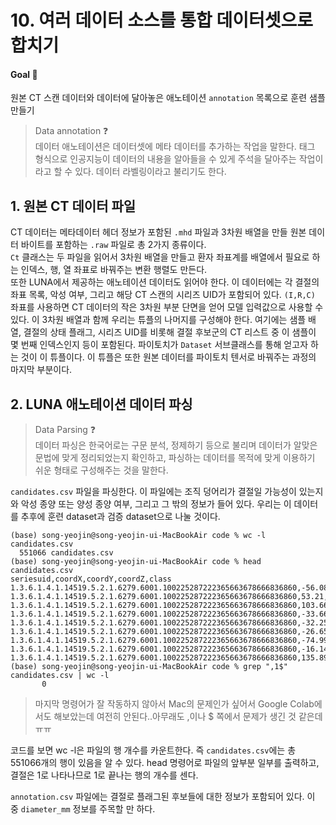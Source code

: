# 10. 여러 데이터 소스를 통합 데이터셋으로 합치기

#### Goal 🏃  
원본 CT 스캔 데이터와 데이터에 달아놓은 애노테이션 `annotation` 목록으로 훈련 샘플 만들기  
> Data annotation ❓  
> 데이터 애노테이션은 데이터셋에 메타 데이터를 추가하는 작업을 말한다. 태그 형식으로 인공지능이 데이터의 내용을 알아들을 수 있게 주석을 달아주는 작업이라고 할 수 있다. 데이터 라벨링이라고 불리기도 한다.

## 1. 원본 CT 데이터 파일

CT 데이터는 메타데이터 헤더 정보가 포함된 `.mhd` 파일과 3차원 배열을 만들 원본 데이터 바이트를 포함하는 `.raw` 파일로 총 2가지 종류이다.  
`Ct` 클래스는 두 파일을 읽어서 3차원 배열을 만들고 환자 좌표계를 배열에서 필요로 하는 인덱스, 행, 열 좌표로 바꿔주는 변환 행렬도 만든다.  
또한 LUNA에서 제공하는 애노테이션 데이터도 읽어야 한다. 이 데이터에는 각 결절의 좌표 목록, 악성 여부, 그리고 해당 CT 스캔의 시리즈 UID가 포함되어 있다. 
`(I,R,C)` 좌표를 사용하면 CT 데이터의 작은 3차원 부분 단면을 얻어 모델 입력값으로 사용할 수 있다. 이 3차원 배열과 함께 우리는 튜플의 나머지를 구성해야 한다. 여기에는 샘플 배열, 결절의 상태 플래그, 시리즈 UID를 비롯해 결절 후보군의 CT 리스트 중 이 샘플이 몇 번째 인덱스인지 등이 포함된다. 파이토치가 `Dataset` 서브클래스를 통해 얻고자 하는 것이 이 튜플이다. 이 튜플은 또한 원본 데이터를 파이토치 텐서로 바꿔주는 과정의 마지막 부분이다.  

## 2. LUNA 애노테이션 데이터 파싱
> Data Parsing ❓  
> 데이터 파싱은 한국어로는 구문 분석, 정제하기 등으로 불리며 데이터가 알맞은 문법에 맞게 정리되었는지 확인하고, 파싱하는 데이터를 목적에 맞게 이용하기 쉬운 형태로 구성해주는 것을 말한다.  
  
`candidates.csv` 파일을 파싱한다. 이 파일에는 조직 덩어리가 결절일 가능성이 있는지와 악성 종양 또는 양성 종양 여부, 그리고 그 밖의 정보가 들어 있다. 우리는 이 데이터를 추후에 훈련 dataset과 검증 dataset으로 나눌 것이다.  
```console
(base) song-yeojin@song-yeojin-ui-MacBookAir code % wc -l candidates.csv
  551066 candidates.csv
(base) song-yeojin@song-yeojin-ui-MacBookAir code % head candidates.csv
seriesuid,coordX,coordY,coordZ,class
1.3.6.1.4.1.14519.5.2.1.6279.6001.100225287222365663678666836860,-56.08,-67.85,-311.92,0
1.3.6.1.4.1.14519.5.2.1.6279.6001.100225287222365663678666836860,53.21,-244.41,-245.17,0
1.3.6.1.4.1.14519.5.2.1.6279.6001.100225287222365663678666836860,103.66,-121.8,-286.62,0
1.3.6.1.4.1.14519.5.2.1.6279.6001.100225287222365663678666836860,-33.66,-72.75,-308.41,0
1.3.6.1.4.1.14519.5.2.1.6279.6001.100225287222365663678666836860,-32.25,-85.36,-362.51,0
1.3.6.1.4.1.14519.5.2.1.6279.6001.100225287222365663678666836860,-26.65,-203.07,-165.07,0
1.3.6.1.4.1.14519.5.2.1.6279.6001.100225287222365663678666836860,-74.99,-114.79,-311.92,0
1.3.6.1.4.1.14519.5.2.1.6279.6001.100225287222365663678666836860,-16.14,-248.61,-239.55,0
1.3.6.1.4.1.14519.5.2.1.6279.6001.100225287222365663678666836860,135.89,-141.41,-252.2,0
(base) song-yeojin@song-yeojin-ui-MacBookAir code % grep ",1$" candidates.csv | wc -l
       0
 ```
> 마지막 명령어가 잘 작동하지 않아서 Mac의 문제인가 싶어서 Google Colab에서도 해보았는데 여전히 안된다..아무래도 ,이나 $ 쪽에서 문제가 생긴 것 같은데 ㅠㅠ  
  
  코드를 보면 wc -l은 파일의 행 개수를 카운트한다. 즉 `candidates.csv`에는 총 551066개의 행이 있음을 알 수 있다. head 명령어로 파일의 앞부분 일부를 출력하고, 결절은 1로 나타나므로 1로 끝나는 행의 개수를 센다. 
 
 `annotation.csv` 파일에는 결절로 플래그된 후보들에 대한 정보가 포함되어 있다. 이 중 `diameter_mm` 정보를 주목할 만 하다. 
 
  
  
  
